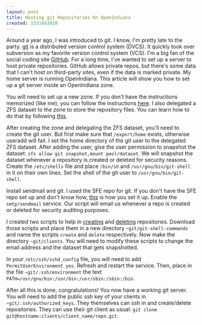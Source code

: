 ```yaml
---
layout: post
title: Hosting git Repositories On OpenIndiana
created: 1331663910
---
```

Around a year ago, I was introduced to git. I know, I'm pretty late to the party. <a href="http://git-scm.com/" target="_blank">git</a> is a distributed version control system (DVCS). It quickly took over subversion as my favorite version control system (VCS). I'm a big fan of the social coding site <a href="https://github.com/" target="_blank">GitHub</a>. For a long time, I've wanted to set up a server to host private repositories. GitHub allows private repos, but there's some data that I can't host on third-party sites, even if the data is marked private. My home server is running OpenIndiana. This article will show you how to set up a git server inside an OpenIndiana zone.

You will need to set up a new zone. If you don't have the instructions memorized (like me), you can follow the instructions <a href="http://blog.serverhorror.com/2009/11/24/howto-create-an-opensolaris-zone/" target="_blank">here</a>. I also delegated a ZFS dataset to the zone to store the repository files. You can learn how to do that by following <a href="http://docs.huihoo.com/opensolaris/solaris-zfs-administration-guide/html/ch08s02.html" target="_blank">this</a>.

After creating the zone and delegating the ZFS dataset, you'll need to create the git user. But first make sure that <code>/export/home</code> exists, otherwise useradd will fail. I set the home directory of the git user to the delegated ZFS dataset. After adding the user, give the user permission to snapshot the dataset: <code>zfs allow git snapshot,mount pool/dataset</code>. We will snapshot the dataset whenever a repository is created or deleted for security reasons. Create the <code>/etc/shells</code> file and place <code>/bin/sh</code> and <code>/usr/gnu/bin/git-shell</code> in it on their own lines. Set the shell of the git user to <code>/usr/gnu/bin/git-shell</code>.

Install sendmail and git. I used the SFE repo for git. If you don't have the SFE repo set up and don't know how, <a href="http://wiki.openindiana.org/oi/Spec+Files+Extra+Repository">this</a> is how you set it up. Enable the <code>smtp/sendmail</code> service. Our script will email us whenever a repo is created or deleted for security auditing purposes.

I created two scripts to help in <a href="https://github.com/lattera/helpers/blob/master/create_repo.sh" target="_blank">creating</a> and <a href="https://github.com/lattera/helpers/blob/master/delete_repo.sh" target="_blank">deleting</a> repositories. Download those scripts and place them in a new directory <code>~git/git-shell-commands</code> and name the scripts <code>create</code> and <code>delete</code> respectively. Now make the directory <code>~git/clients</code>. You will need to modify these scripts to change the email address and the dataset that gets snapshotted.

In your <code>/etc/ssh/sshd_config</code> file, you will need to add <code>PermitUserEnvironment yes</code>. Refresh and restart the service. Then, place in the file <code>~git/.ssh/environment</code> the text <code>PATH=/usr/gnu/bin:/usr/bin:/usr/sbin:/sbin:/bin</code>.

After all this is done, congratulations! You now have a working git server. You will need to add the public ssh key of your clients in <code>~git/.ssh/authorized_keys</code>. They themselves can ssh in and create/delete repositories. They can use their git client as usual: <code>git clone git@hostname:clients/client_name/repo.git</code>.
